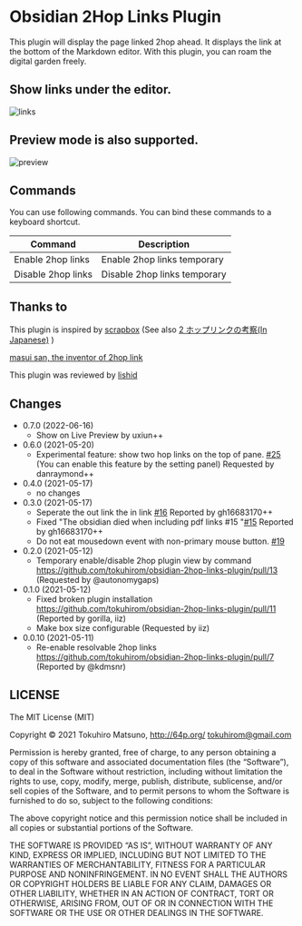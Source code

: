 # Obsidian 2Hop Links Plugin

This plugin will display the page linked 2hop ahead.
It displays the link at the bottom of the Markdown editor.
With this plugin, you can roam the digital garden freely.

## Show links under the editor.

<img src="https://raw.githubusercontent.com/tokuhirom/obsidian-2hop-links-plugin/master/docs/img.png" alt="links">

## Preview mode is also supported.

<img src="https://raw.githubusercontent.com/tokuhirom/obsidian-2hop-links-plugin/master/docs/preview.png" alt="preview">

## Commands

You can use following commands. You can bind these commands to a keyboard shortcut.

| Command            | Description                  |
| ------------------ | ---------------------------- |
| Enable 2hop links  | Enable 2hop links temporary  |
| Disable 2hop links | Disable 2hop links temporary |

## Thanks to

This plugin is inspired by [scrapbox](https://scrapbox.io/)
(See also [2 ホップリンクの考察(In Japanese)](https://scrapbox.io/masui/2%E3%83%9B%E3%83%83%E3%83%97%E3%83%AA%E3%83%B3%E3%82%AF%E3%81%AE%E8%80%83%E5%AF%9F)
)

[masui san, the inventor of 2hop link](https://twitter.com/masui/status/1035090656371175424)

This plugin was reviewed by [lishid](https://github.com/obsidianmd/obsidian-releases/pull/263)

## Changes

- 0.7.0 (2022-06-16)
  - Show on Live Preview by uxiun++
- 0.6.0 (2021-05-20)
  - Experimental feature: show two hop links on the top of pane. [#25](https://github.com/tokuhirom/obsidian-2hop-links-plugin/issues/25)
    (You can enable this feature by the setting panel)
    Requested by danraymond++
- 0.4.0 (2021-05-17)
  - no changes
- 0.3.0 (2021-05-17)
  - Seperate the out link the in link [#16](https://github.com/tokuhirom/obsidian-2hop-links-plugin/issues/16)
    Reported by gh16683170++
  - Fixed "The obsidian died when including pdf links #15
    "[#15](https://github.com/tokuhirom/obsidian-2hop-links-plugin/issues/15)
    Reported by gh16683170++
  - Do not eat mousedown event with non-primary mouse button. [#19](https://github.com/tokuhirom/obsidian-2hop-links-plugin/pull/19)
- 0.2.0 (2021-05-12)
  - Temporary enable/disable 2hop plugin view by command https://github.com/tokuhirom/obsidian-2hop-links-plugin/pull/13 (Requested by @autonomygaps)
- 0.1.0 (2021-05-12)
  - Fixed broken plugin installation https://github.com/tokuhirom/obsidian-2hop-links-plugin/pull/11 (Reported by gorilla, iiz)
  - Make box size configurable (Requested by iiz)
- 0.0.10 (2021-05-11)
  - Re-enable resolvable 2hop links https://github.com/tokuhirom/obsidian-2hop-links-plugin/pull/7 (Reported by @kdmsnr)

## LICENSE

The MIT License (MIT)

Copyright © 2021 Tokuhiro Matsuno, http://64p.org/ <tokuhirom@gmail.com>

Permission is hereby granted, free of charge, to any person obtaining a copy
of this software and associated documentation files (the “Software”), to deal
in the Software without restriction, including without limitation the rights
to use, copy, modify, merge, publish, distribute, sublicense, and/or sell
copies of the Software, and to permit persons to whom the Software is
furnished to do so, subject to the following conditions:

The above copyright notice and this permission notice shall be included in
all copies or substantial portions of the Software.

THE SOFTWARE IS PROVIDED “AS IS”, WITHOUT WARRANTY OF ANY KIND, EXPRESS OR
IMPLIED, INCLUDING BUT NOT LIMITED TO THE WARRANTIES OF MERCHANTABILITY,
FITNESS FOR A PARTICULAR PURPOSE AND NONINFRINGEMENT. IN NO EVENT SHALL THE
AUTHORS OR COPYRIGHT HOLDERS BE LIABLE FOR ANY CLAIM, DAMAGES OR OTHER
LIABILITY, WHETHER IN AN ACTION OF CONTRACT, TORT OR OTHERWISE, ARISING FROM,
OUT OF OR IN CONNECTION WITH THE SOFTWARE OR THE USE OR OTHER DEALINGS IN
THE SOFTWARE.
